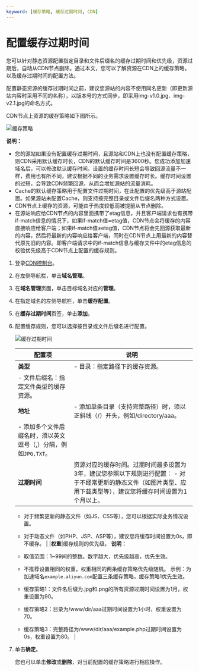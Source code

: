 ```yaml
---
keyword: [缓存策略, 缓存过期时间, CDN]
---
```


# 配置缓存过期时间

您可以针对静态资源配置指定目录和文件后缀名的缓存过期时间和优先级，资源过期后，自动从CDN节点删除。通过本文，您可以了解资源在CDN上的缓存策略，以及缓存过期时间的配置方法。

配置静态资源的缓存过期时间之前，建议您源站的内容不使用同名更新（即更新源站内容时采用不同的名称），以版本号的方式同步，即采用img-v1.0.jpg、img-v2.1.jpg的命名方式。

CDN节点上资源的缓存策略如下图所示。

![缓存策略](https://static-aliyun-doc.oss-cn-hangzhou.aliyuncs.com/assets/img/zh-CN/9764788951/p67212.png)

**说明：**

-   您的源站如果没有配置缓存过期时间，且源站和CDN上也没有配置缓存策略，则CDN采用默认缓存时长，CDN的默认缓存时间是3600秒。您成功添加加速域名后，可以修改默认缓存时间。设置的缓存时间长短会导致回源流量不一样，费用也有所不同，建议根据不同的业务需求设置缓存时长。缓存时间设置的过短，会导致CDN频繁回源，从而会增加源站的流量消耗。
-   Cache的默认缓存策略用于配置文件过期时间，在此配置的优先级高于源站配置。如果源站未配置Cache，则支持按完整目录或文件后缀名两种方式设置。
-   CDN节点上缓存的资源，可能由于热度较低而被提前从节点删除。
-   在源站响应给CDN节点的内容里面携带了etag信息，并且客户端请求也有携带if-match信息的情况下，如果if-match值=etag值，CDN节点会将缓存的内容直接响应给客户端；如果if-match值≠etag值，CDN节点将会先回源获取最新的内容，然后将最新的内容响应给客户端，同时在CDN节点上用最新的内容替代原先旧的内容。即客户端请求中的if-match信息与缓存文件中的etag信息的校验优先级高于CDN节点上配置的缓存规则。

1.  登录[CDN控制台](https://cdn.console.aliyun.com)。

2.  在左侧导航栏，单击**域名管理**。

3.  在**域名管理**页面，单击目标域名对应的**管理**。

4.  在指定域名的左侧导航栏，单击**缓存配置**。

5.  在**缓存过期时间**页签，单击**添加**。

6.  配置缓存规则，您可以选择按目录或文件后缀名进行配置。

    ![缓存过期时间](https://static-aliyun-doc.oss-cn-hangzhou.aliyuncs.com/assets/img/zh-CN/9764788951/p64132.png)

    |配置项|说明|
    |---|--|
    |**类型**|    -   目录：指定路径下的缓存资源。
    -   文件后缀名：指定文件类型的缓存资源。 |
    |**地址**|    -   添加单条目录（支持完整路径）时，须以正斜线（/）开头，例如/directory/aaa。
    -   添加多个文件后缀名时，须以英文逗号（,）分隔，例如`JPG,TXT`。 |
    |**过期时间**|资源对应的缓存时间。过期时间最多设置为3年，建议您参照以下规则进行配置：     -   对于不经常更新的静态文件（如图片类型、应用下载类型等），建议您将缓存时间设置为1个月以上。
    -   对于频繁更新的静态文件（如JS、CSS等），您可以根据实际业务情况设置。
    -   对于动态文件（如PHP、JSP、ASP等），建议您将缓存时间设置为0s，即不缓存。 |
    |**权重**|缓存规则的优先级。 **说明：**

    -   取值范围：1~99间的整数。数字越大，优先级越高，优先生效。
    -   不推荐设置相同的权重，权重相同的两条缓存策略优先级随机。
示例：为加速域名`example.aliyun.com`配置三条缓存策略，缓存策略1优先生效。

    -   缓存策略1：文件名后缀为.jpg和.png的所有资源过期时间设置为1月，权重设置为90。
    -   缓存策略2：目录为/www/dir/aaa过期时间设置为1小时，权重设置为70。
    -   缓存策略3：完整路径为/www/dir/aaa/example.php过期时间设置为0s，权重设置为80。 |

7.  单击**确定**。

    您也可以单击**修改**或**删除**，对当前配置的缓存策略进行相应操作。


